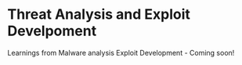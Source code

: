 # Threat Analysis and Exploit Develpoment
Learnings from Malware analysis 
Exploit Development - Coming soon!
